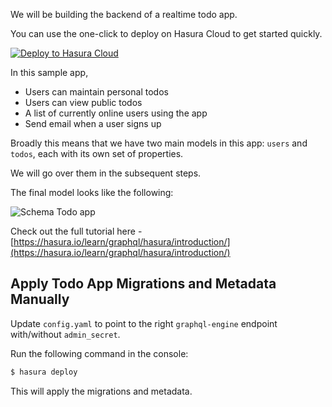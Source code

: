 We will be building the backend of a realtime todo app.

You can use the one-click to deploy on Hasura Cloud to get started quickly.

[![Deploy to Hasura Cloud](https://hasura.io/deploy-button.svg)](https://cloud.hasura.io/deploy?github_repo=https://github.com/hasura/learn-graphql&hasura_dir=services/backend/hasura)

In this sample app,

- Users can maintain personal todos
- Users can view public todos
- A list of currently online users using the app
- Send email when a user signs up

Broadly this means that we have two main models in this app: `users` and `todos`, each with its own set of properties.

We will go over them in the subsequent steps.

The final model looks like the following:

![Schema Todo app](https://graphql-engine-cdn.hasura.io/learn-hasura/assets/graphql-hasura/voyager-schema.png)

Check out the full tutorial here - [https://hasura.io/learn/graphql/hasura/introduction/](https://hasura.io/learn/graphql/hasura/introduction/)

## Apply Todo App Migrations and Metadata Manually

Update `config.yaml` to point to the right `graphql-engine` endpoint with/without `admin_secret`.

Run the following command in the console:
```bash
$ hasura deploy
```
This will apply the migrations and metadata.
